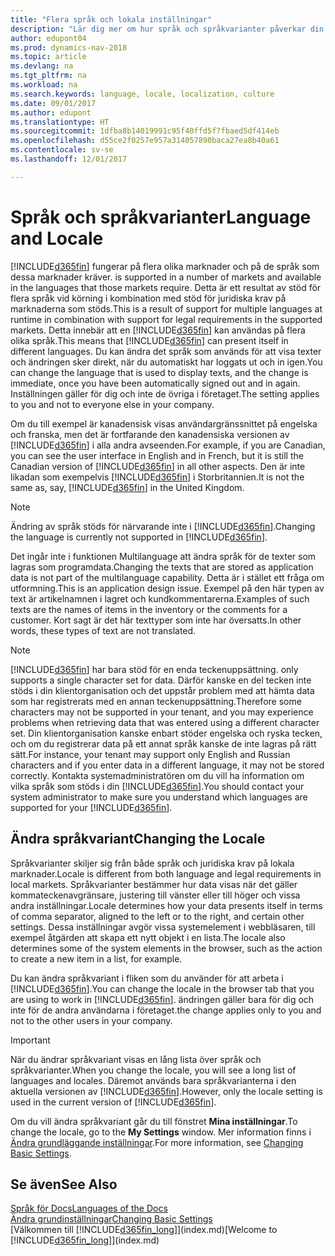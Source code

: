 ```yaml
---
title: "Flera språk och lokala inställningar"
description: "Lär dig mer om hur språk och språkvarianter påverkar din upplevelse i Dynamics NAV."
author: edupont04
ms.prod: dynamics-nav-2018
ms.topic: article
ms.devlang: na
ms.tgt_pltfrm: na
ms.workload: na
ms.search.keywords: language, locale, localization, culture
ms.date: 09/01/2017
ms.author: edupont
ms.translationtype: HT
ms.sourcegitcommit: 1dfba8b14019991c95f40ffd5f7fbaed5df414eb
ms.openlocfilehash: d55ce2f0257e957a314057890baca27ea8b40a61
ms.contentlocale: sv-se
ms.lasthandoff: 12/01/2017

---
```

# <a name="language-and-locale"></a><span data-ttu-id="1ed25-103">Språk och språkvarianter</span><span class="sxs-lookup"><span data-stu-id="1ed25-103">Language and Locale</span></span>
[!INCLUDE[d365fin](includes/d365fin_md.md)]<span data-ttu-id="1ed25-104"> fungerar på flera olika marknader och på de språk som dessa marknader kräver.</span><span class="sxs-lookup"><span data-stu-id="1ed25-104"> is supported in a number of markets and available in the languages that those markets require.</span></span> <span data-ttu-id="1ed25-105">Detta är ett resultat av stöd för flera språk vid körning i kombination med stöd för juridiska krav på marknaderna som stöds.</span><span class="sxs-lookup"><span data-stu-id="1ed25-105">This is a result of support for multiple languages at runtime in combination with support for legal requirements in the supported markets.</span></span> <span data-ttu-id="1ed25-106">Detta innebär att en [!INCLUDE[d365fin](includes/d365fin_md.md)] kan användas på flera olika språk.</span><span class="sxs-lookup"><span data-stu-id="1ed25-106">This means that [!INCLUDE[d365fin](includes/d365fin_md.md)] can present itself in different languages.</span></span> <span data-ttu-id="1ed25-107">Du kan ändra det språk som används för att visa texter och ändringen sker direkt, när du automatiskt har loggats ut och in igen.</span><span class="sxs-lookup"><span data-stu-id="1ed25-107">You can change the language that is used to display texts, and the change is immediate, once you have been automatically signed out and in again.</span></span> <span data-ttu-id="1ed25-108">Inställningen gäller för dig och inte de övriga i företaget.</span><span class="sxs-lookup"><span data-stu-id="1ed25-108">The setting applies to you and not to everyone else in your company.</span></span>  

<span data-ttu-id="1ed25-109">Om du till exempel är kanadensisk visas användargränssnittet på engelska och franska, men det är fortfarande den kanadensiska versionen av [!INCLUDE[d365fin](includes/d365fin_md.md)] i alla andra avseenden.</span><span class="sxs-lookup"><span data-stu-id="1ed25-109">For example, if you are Canadian, you can see the user interface in English and in French, but it is still the Canadian version of [!INCLUDE[d365fin](includes/d365fin_md.md)] in all other aspects.</span></span> <span data-ttu-id="1ed25-110">Den är inte likadan som exempelvis [!INCLUDE[d365fin](includes/d365fin_md.md)] i Storbritannien.</span><span class="sxs-lookup"><span data-stu-id="1ed25-110">It is not the same as, say, [!INCLUDE[d365fin](includes/d365fin_md.md)] in the United Kingdom.</span></span>  

> [!NOTE]  
>  <span data-ttu-id="1ed25-111">Ändring av språk stöds för närvarande inte i [!INCLUDE[d365fin](includes/d365fin_md.md)].</span><span class="sxs-lookup"><span data-stu-id="1ed25-111">Changing the language is currently not supported in [!INCLUDE[d365fin](includes/d365fin_md.md)].</span></span>

<span data-ttu-id="1ed25-112">Det ingår inte i funktionen Multilanguage att ändra språk för de texter som lagras som programdata.</span><span class="sxs-lookup"><span data-stu-id="1ed25-112">Changing the texts that are stored as application data is not part of the multilanguage capability.</span></span> <span data-ttu-id="1ed25-113">Detta är i stället ett fråga om utformning.</span><span class="sxs-lookup"><span data-stu-id="1ed25-113">This is an application design issue.</span></span> <span data-ttu-id="1ed25-114">Exempel på den här typen av text är artikelnamnen i lagret och kundkommentarerna.</span><span class="sxs-lookup"><span data-stu-id="1ed25-114">Examples of such texts are the names of items in the inventory or the comments for a customer.</span></span> <span data-ttu-id="1ed25-115">Kort sagt är det här texttyper som inte har översatts.</span><span class="sxs-lookup"><span data-stu-id="1ed25-115">In other words, these types of text are not translated.</span></span>  

> [!NOTE]  
>  [!INCLUDE[d365fin](includes/d365fin_md.md)]<span data-ttu-id="1ed25-116"> har bara stöd för en enda teckenuppsättning.</span><span class="sxs-lookup"><span data-stu-id="1ed25-116"> only supports a single character set for data.</span></span> <span data-ttu-id="1ed25-117">Därför kanske en del tecken inte stöds i din klientorganisation och det uppstår problem med att hämta data som har registrerats med en annan teckenuppsättning.</span><span class="sxs-lookup"><span data-stu-id="1ed25-117">Therefore some characters may not be supported in your tenant, and you may experience problems when retrieving data that was entered using a different character set.</span></span> <span data-ttu-id="1ed25-118">Din klientorganisation kanske enbart stöder engelska och ryska tecken, och om du registrerar data på ett annat språk kanske de inte lagras på rätt sätt.</span><span class="sxs-lookup"><span data-stu-id="1ed25-118">For instance, your tenant may support only English and Russian characters and if you enter data in a different language, it may not be stored correctly.</span></span> <span data-ttu-id="1ed25-119">Kontakta systemadministratören om du vill ha information om vilka språk som stöds i din [!INCLUDE[d365fin](includes/d365fin_md.md)].</span><span class="sxs-lookup"><span data-stu-id="1ed25-119">You should contact your system administrator to make sure you understand which languages are supported for your [!INCLUDE[d365fin](includes/d365fin_md.md)].</span></span>  

## <a name="changing-the-locale"></a><span data-ttu-id="1ed25-120">Ändra språkvariant</span><span class="sxs-lookup"><span data-stu-id="1ed25-120">Changing the Locale</span></span>
<span data-ttu-id="1ed25-121">Språkvarianter skiljer sig från både språk och juridiska krav på lokala marknader.</span><span class="sxs-lookup"><span data-stu-id="1ed25-121">Locale is different from both language and legal requirements in local markets.</span></span> <span data-ttu-id="1ed25-122">Språkvarianter bestämmer hur data visas när det gäller kommateckenavgränsare, justering till vänster eller till höger och vissa andra inställningar.</span><span class="sxs-lookup"><span data-stu-id="1ed25-122">Locale determines how your data presents itself in terms of comma separator, aligned to the left or to the right, and certain other settings.</span></span> <span data-ttu-id="1ed25-123">Dessa inställningar avgör vissa systemelement i webbläsaren, till exempel åtgärden att skapa ett nytt objekt i en lista.</span><span class="sxs-lookup"><span data-stu-id="1ed25-123">The locale also determines some of the system elements in the browser, such as the action to create a new item in a list, for example.</span></span>  

<span data-ttu-id="1ed25-124">Du kan ändra språkvariant i fliken som du använder för att arbeta i [!INCLUDE[d365fin](includes/d365fin_md.md)].</span><span class="sxs-lookup"><span data-stu-id="1ed25-124">You can change the locale in the browser tab that you are using to work in [!INCLUDE[d365fin](includes/d365fin_md.md)].</span></span> <span data-ttu-id="1ed25-125">ändringen gäller bara för dig och inte för de andra användarna i företaget.</span><span class="sxs-lookup"><span data-stu-id="1ed25-125">the change applies only to you and not to the other users in your company.</span></span>  

> [!IMPORTANT]  
>  <span data-ttu-id="1ed25-126">När du ändrar språkvariant visas en lång lista över språk och språkvarianter.</span><span class="sxs-lookup"><span data-stu-id="1ed25-126">When you change the locale, you will see a long list of languages and locales.</span></span> <span data-ttu-id="1ed25-127">Däremot används bara språkvarianterna i den aktuella versionen av [!INCLUDE[d365fin](includes/d365fin_md.md)].</span><span class="sxs-lookup"><span data-stu-id="1ed25-127">However, only the locale setting is used in the current version of [!INCLUDE[d365fin](includes/d365fin_md.md)].</span></span>  

<span data-ttu-id="1ed25-128">Om du vill ändra språkvariant går du till fönstret **Mina inställningar**.</span><span class="sxs-lookup"><span data-stu-id="1ed25-128">To change the locale, go to the **My Settings** window.</span></span> <span data-ttu-id="1ed25-129">Mer information finns i [Ändra grundläggande inställningar](ui-change-basic-settings.md).</span><span class="sxs-lookup"><span data-stu-id="1ed25-129">For more information, see [Changing Basic Settings](ui-change-basic-settings.md).</span></span>  

## <a name="see-also"></a><span data-ttu-id="1ed25-130">Se även</span><span class="sxs-lookup"><span data-stu-id="1ed25-130">See Also</span></span>  
[<span data-ttu-id="1ed25-131">Språk för Docs</span><span class="sxs-lookup"><span data-stu-id="1ed25-131">Languages of the Docs</span></span>](about-languages.md)  
[<span data-ttu-id="1ed25-132">Ändra grundinställningar</span><span class="sxs-lookup"><span data-stu-id="1ed25-132">Changing Basic Settings</span></span>](ui-change-basic-settings.md)  
<span data-ttu-id="1ed25-133">[Välkommen till [!INCLUDE[d365fin_long](includes/d365fin_long_md.md)]](index.md)</span><span class="sxs-lookup"><span data-stu-id="1ed25-133">[Welcome to [!INCLUDE[d365fin_long](includes/d365fin_long_md.md)]](index.md)</span></span>  


